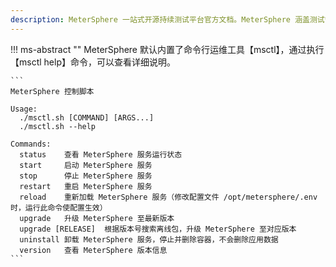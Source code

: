 ```yaml
---
description: MeterSphere 一站式开源持续测试平台官方文档。MeterSphere 涵盖测试管理、接口测试、UI 测试和性能测试等功能，全面兼容 JMeter、Selenium 等主流开源标准，有效助力开发和测试团队充分利用云弹性进行高度可 扩展的自动化测试，加速高质量的软件交付。
---
```


!!! ms-abstract "" 
    MeterSphere 默认内置了命令行运维工具【msctl】，通过执行【msctl help】命令，可以查看详细说明。

    ```
    MeterSphere 控制脚本
    
    Usage: 
      ./msctl.sh [COMMAND] [ARGS...]
      ./msctl.sh --help
    
    Commands: 
      status    查看 MeterSphere 服务运行状态
      start     启动 MeterSphere 服务
      stop      停止 MeterSphere 服务
      restart   重启 MeterSphere 服务
      reload    重新加载 MeterSphere 服务（修改配置文件 /opt/metersphere/.env 时，运行此命令使配置生效）
      upgrade   升级 MeterSphere 至最新版本
      upgrade [RELEASE]  根据版本号搜索离线包，升级 MeterSphere 至对应版本
      uninstall 卸载 MeterSphere 服务，停止并删除容器，不会删除应用数据
      version   查看 MeterSphere 版本信息
    ```
